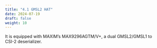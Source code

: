 ```yaml
---
title: "4.1 GMSL2 HAT"
date: 2024-07-19
draft: false
weight: 10
---
```


It is equipped with MAXIM’s MAX9296AGTM/V+, a dual GMSL2/GMSL1 to CSI-2 deserializer.
